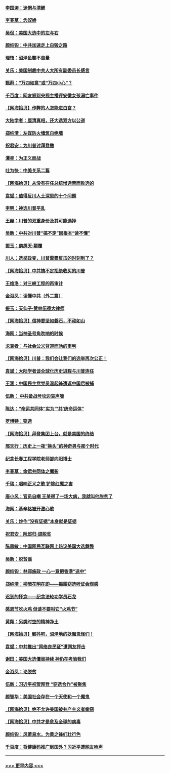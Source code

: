 #### [李国涛：迷惘与清醒](../pages/nsc993/n12607532.md?t=12100702) 
#### [李春草：念奴娇](../pages/nsc993/n12607083.md?t=12100702) 
#### [吴侃：美国大选中的左与右](../pages/nsc993/n12607054.md?t=12100702) 
#### [颜纯钩：中共加速走上自毁之路](../pages/nsc993/n12606473.md?t=12100702) 
#### [理悟：沼泽鱼鳖不自量](../pages/nsc993/n12606454.md?t=12100702) 
#### [关乐：美国制裁中共人大所有副委员长感言](../pages/nsc993/n12606442.md?t=12100702) 
#### [甄莳：“万四如意”或“万四小心”？](../pages/nsc993/n12606091.md?t=12100702) 
#### [千百度：网友怒怼央视主播评安徽女孩溺亡事件](../pages/nsc993/n12605370.md?t=12100702) 
#### [【网海拾贝】作弊的人怎能进白宫？](../pages/nsc993/n12603546.md?t=12100702) 
#### [大陆学者：厘清真相，还大选双方以公道](../pages/nsc993/n12603475.md?t=12100702) 
#### [郑纯清：左媒防火墙筑自绝墙](../pages/nsc993/n12602226.md?t=12100702) 
#### [祝君安：为川普讨拜登檄](../pages/nsc993/n12602199.md?t=12100702) 
#### [潭星：为正义而战](../pages/nsc993/n12600926.md?t=12100702) 
#### [吐为快：中美关系二篇](../pages/nsc993/n12600908.md?t=12100702) 
#### [【网海拾贝】从没有在任总统增选票而败选的](../pages/nsc993/n12600435.md?t=12100702) 
#### [袁斌：值得反川人士深思的十个问题](../pages/nsc993/n12600332.md?t=12100702) 
#### [李明：神选川普平乱](../pages/nsc993/n12599751.md?t=12100702) 
#### [王赫：川普的双重身份及其可能选择](../pages/nsc993/n12599723.md?t=12100702) 
#### [吴新：中共对川普“搞不定”因根本“读不懂”](../pages/nsc993/n12599502.md?t=12100702) 
#### [振玉：鹧鸪天‧颠覆](../pages/nsc993/n12599494.md?t=12100702) 
#### [川人：选举政变，川普雷霆反击的时刻到了？](../pages/nsc993/n12599291.md?t=12100702) 
#### [【网海拾贝】中共搞不定拒绝收买的川普](../pages/nsc993/n12598955.md?t=12100702) 
#### [王维洛：对三峡工程的再审计](../pages/nsc993/n12598436.md?t=12100702) 
#### [金浴凤：读懂中共（外二篇）](../pages/nsc993/n12597943.md?t=12100702) 
#### [振玉：天仙子‧赞林伍德大律师](../pages/nsc993/n12597929.md?t=12100702) 
#### [【网海拾贝】信神要坚如磐石，不动如山](../pages/nsc993/n12597901.md?t=12100702) 
#### [海网：当神圣号角吹响的时候](../pages/nsc993/n12595891.md?t=12100702) 
#### [求真者：与社会公义背道而驰的审判](../pages/nsc993/n12595868.md?t=12100702) 
#### [【网海拾贝】川普：我们会让我们的选举再次公正！](../pages/nsc993/n12594930.md?t=12100702) 
#### [袁斌：大陆学者谈全球化历史进程与川普连任](../pages/nsc993/n12594690.md?t=12100702) 
#### [王涵：中国民主党党员温起锋遣返中国后被捕](../pages/nsc993/n12594540.md?t=12100702) 
#### [伍新： 中共备战号坟边哀声嚎](../pages/nsc993/n12593086.md?t=12100702) 
#### [陈达：“命运共同体”实为“‘共’统命运体”](../pages/nsc993/n12590865.md?t=12100702) 
#### [罗博特：窃选](../pages/nsc993/n12590619.md?t=12100702) 
#### [【网海拾贝】拜登集团上台，就是美国的终结](../pages/nsc993/n12589725.md?t=12100702) 
#### [邢天行：历史上一夜“换头”的神奇男与那个时代](../pages/nsc993/n12589424.md?t=12100702) 
#### [纪念长春工程学院老师邹向阳博士](../pages/nsc993/n12585390.md?t=12100702) 
#### [李春草：命运共同体之魔影](../pages/nsc993/n12585026.md?t=12100702) 
#### [千瑞：唱响正义之歌 铲除红魔之害](../pages/nsc993/n12585002.md?t=12100702) 
#### [唐小风：官员自嘲 王某得了一场大病，我就叫他脱贫了](../pages/nsc993/n12584981.md?t=12100702) 
#### [海网：基辛格被开激心歌](../pages/nsc993/n12584946.md?t=12100702) 
#### [关乐：炒作“没有证据”本身就是证据](../pages/nsc993/n12583146.md?t=12100702) 
#### [祝君安：阮郎归‧颂脱贫](../pages/nsc993/n12583119.md?t=12100702) 
#### [陈思敏：中国网民互联网上热议美国大选舞弊](../pages/nsc993/n12582845.md?t=12100702) 
#### [吴新：脱贫谣](../pages/nsc993/n12580839.md?t=12100702) 
#### [颜纯钩：林郑施政 一心一意把香港“送中”](../pages/nsc993/n12580805.md?t=12100702) 
#### [郑纯清：柳暗花明在即——揭露窃选听证会观感](../pages/nsc993/n12580795.md?t=12100702) 
#### [迟到的怀念——纪念法轮功学员石龙](../pages/nsc993/n12580245.md?t=12100702) 
#### [感恩节吃火鸡  但请不要叫它“火鸡节”](../pages/nsc993/n12580252.md?t=12100702) 
#### [黄翔：另类时空的精神净土](../pages/nsc993/n12578638.md?t=12100702) 
#### [【网海拾贝】颤抖吧，沼泽地的妖魔鬼怪们！](../pages/nsc993/n12578552.md?t=12100702) 
#### [袁斌：中共推出“网络良民证”遭网友抨击](../pages/nsc993/n12578511.md?t=12100702) 
#### [谢田：美国大选僵局持续 神仍在考验我们](../pages/nsc993/n12577432.md?t=12100702) 
#### [金浴凤：论脱贫](../pages/nsc993/n12576386.md?t=12100702) 
#### [伍新：习近平祝贺拜登 “窃选合作”被聚焦](../pages/nsc993/n12576358.md?t=12100702) 
#### [颜智华：美国社会存在一个天使和一个魔鬼](../pages/nsc993/n12574299.md?t=12100702) 
#### [【网海拾贝】绝不允许美国被共产主义者偷窃](../pages/nsc993/n12573396.md?t=12100702) 
#### [【网海拾贝】中共才是危及全球的病毒](../pages/nsc993/n12571204.md?t=12100702) 
#### [颜纯钩：风萧易水，为黄之锋们壮行色](../pages/nsc993/n12571487.md?t=12100702) 
#### [千百度：将健康码推广到国外？习近平遭网友呛声](../pages/nsc993/n12570808.md?t=12100702) 

----
#### [ >>> 更早内容 <<< ](../indexes/nsc993-earlier.md)
